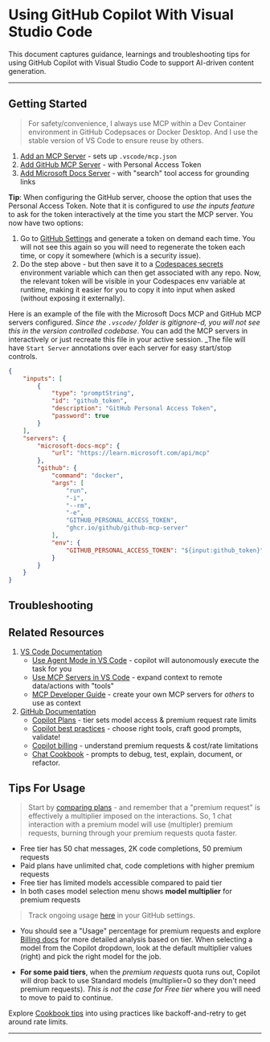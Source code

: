 # Using GitHub Copilot With Visual Studio Code

This document captures guidance, learnings and troubleshooting tips for using GitHub Copilot with Visual Studio Code to support AI-driven content generation.

---

## Getting Started 

> For safety/convenience, I always use MCP within a Dev Container environment in GitHub Codepsaces or Docker Desktop. And I use the stable version of VS Code to ensure reuse by others.

1. [Add an MCP Server](https://code.visualstudio.com/docs/copilot/chat/mcp-servers#_add-an-mcp-server) - sets up `.vscode/mcp.json`
1. [Add GitHub MCP Server](https://github.com/microsoftdocs/mcp) - with Personal Access Token
1. [Add Microsoft Docs Server](https://github.com/microsoftdocs/mcp) - with "search" tool access for grounding links

**Tip**: When configuring the GitHub server, choose the option that uses the Personal Access Token. Note that it is configured to _use the inputs feature_ to ask for the token interactively at the time you start the MCP server. You now have two options:
1. Go to [GitHub Settings](https://github.com/settings/personal-access-tokens) and generate a token on demand each time. You will not see this again so you will need to regenerate the token each time, or copy it somewhere (which is a security issue).
1. Do the step above - but then save it to a [Codespaces secrets](https://github.com/settings/codespaces) environment variable which can then get associated with any repo. Now, the relevant token will be visible in your Codespaces env variable at runtime, making it easier for you to copy it into input when asked (without exposing it externally).

Here is an example of the file with the Microsoft Docs MCP and GitHub MCP servers configured. _Since the `.vscode/` folder is gitignore-d, you will not see this in the version controlled codebase_. You can add the MCP servers in interactively or just recreate this file in your active session. _The file will have `Start Server` annotations over each server for easy start/stop controls.

```json
{
    "inputs": [
        {
            "type": "promptString",
            "id": "github_token",
            "description": "GitHub Personal Access Token",
            "password": true
        }
    ],
    "servers": {
        "microsoft-docs-mcp": {
            "url": "https://learn.microsoft.com/api/mcp"
        },
        "github": {
            "command": "docker",
            "args": [
                "run",
                "-i",
                "--rm",
                "-e",
                "GITHUB_PERSONAL_ACCESS_TOKEN",
                "ghcr.io/github/github-mcp-server"
            ],
            "env": {
                "GITHUB_PERSONAL_ACCESS_TOKEN": "${input:github_token}"
            }
        }
    }
}
```



## Troubleshooting

## Related Resources

1. [VS Code Documentation](https://code.visualstudio.com/docs/copilot/overview)
    - [Use Agent Mode in VS Code](https://code.visualstudio.com/docs/copilot/chat/chat-agent-mode) - copilot will autonomously execute the task for you
    - [Use MCP Servers in VS Code](https://code.visualstudio.com/docs/copilot/chat/mcp-servers) - expand context to remote data/actions with "tools"
    - [MCP Developer Guide](https://code.visualstudio.com/api/extension-guides/ai/mcp) - create your own MCP servers for _others_ to use as context
1. [GitHub Documentation](https://docs.github.com/copilot)
    - [Copilot Plans](https://docs.github.com/en/copilot/get-started/plans-for-github-copilot) - tier sets model access & premium request rate limits
    - [Copilot best practices](https://docs.github.com/en/copilot/get-started/best-practices-for-using-github-copilot) - choose right tools, craft good prompts, validate!
    - [Copilot billing](https://docs.github.com/en/copilot/concepts/copilot-billing/understanding-and-managing-requests-in-copilot) - understand premium requests & cost/rate limitations
    - [Chat Cookbook](https://docs.github.com/en/copilot/tutorials/copilot-chat-cookbook) - prompts to debug, test, explain, document, or refactor.

## Tips For Usage

> Start by [comparing plans](https://docs.github.com/en/copilot/get-started/plans-for-github-copilot#comparing-copilot-plans) - and remember that a "premium request" is effectively a multiplier imposed on the interactions. So, 1 chat interaction with a premium model will use (multipler) premium requests, burning through your premium requests quota faster.
- Free tier has 50 chat messages, 2K code completions, 50 premium requests
- Paid plans have unlimited chat, code completions with higher premium requests
- Free tier has limited models accessible compared to paid tier
- In both cases model selection menu shows **model multiplier** for premium requests

> Track ongoing usage [here](https://github.com/settings/copilot/features) in your GitHub settings. 

- You should see a "Usage" percentage for premium requests and explore [Billing docs](https://docs.github.com/en/copilot/concepts/copilot-billing) for more detailed analysis based on tier. When selecting a model from the Copilot dropdown, look at the default multiplier values (right) and pick the right model for the job.

- **For some paid tiers**, when the _premium requests_ quota runs out, Copilot will drop back to use Standard models (multiplier=0 so they don't need premium requests). _This is not the case for Free tier_ where you will need to move to paid to continue.

Explore [Cookbook tips](https://docs.github.com/en/copilot/tutorials/copilot-chat-cookbook/debugging-errors/handling-api-rate-limits) into using practices like backoff-and-retry to get around rate limits.



---